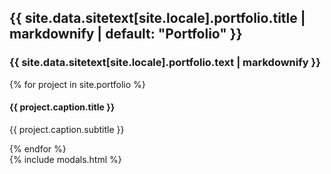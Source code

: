 <!-- Portfolio Grid -->
<section class="bg-light page-section" id="{{ site.data.sitetext[site.locale].portfolio.section | default: "portfolio" }}">
  <div class="container">
    <div class="row">
      <div class="col-lg-12 text-center">
        <h2 class="section-heading text-uppercase">{{ site.data.sitetext[site.locale].portfolio.title | markdownify | default: "Portfolio" }}</h2>
        <h3 class="section-subheading text-muted">{{ site.data.sitetext[site.locale].portfolio.text | markdownify }}</h3>
      </div>
    </div>
    <div class="row">
	{% for project in site.portfolio %}   
      <div class="col-md-4 col-sm-6 portfolio-item">
        <a class="portfolio-link" data-toggle="modal" href="#p{{ forloop.index }}">
          <div class="portfolio-hover">
            <div class="portfolio-hover-content">
              <i class="{{ site.data.style.portfolio-icon | default: "fas fa-plus fa-3x" }}"></i>
            </div>
          </div>
          <img class="img-fluid" src="{{ project.caption.thumbnail }}" alt="">
        </a>
        <div class="portfolio-caption">
          <h4>{{ project.caption.title }}</h4>
          <p class="text-muted">{{ project.caption.subtitle }}</p>
        </div>
      </div>
	{% endfor %}
    </div>
  </div>
</section>
{% include modals.html %}
